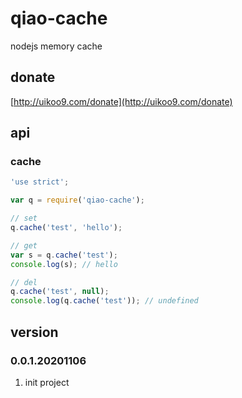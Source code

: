 # qiao-cache
nodejs memory cache

## donate
[http://uikoo9.com/donate](http://uikoo9.com/donate)

## api
### cache
```javascript
'use strict';

var q = require('qiao-cache');

// set
q.cache('test', 'hello');

// get
var s = q.cache('test');
console.log(s); // hello

// del
q.cache('test', null);
console.log(q.cache('test')); // undefined
```

## version
### 0.0.1.20201106
1. init project